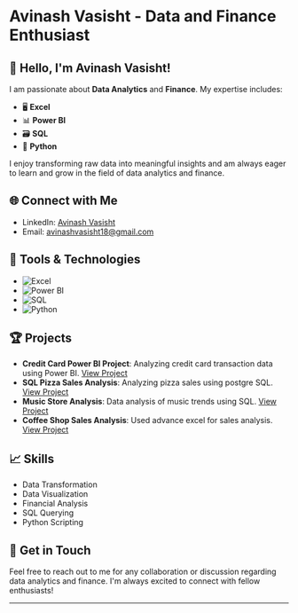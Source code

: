 # Avinash Vasisht - Data and Finance Enthusiast

<!--![Data Analytics](https://media.giphy.com/media/xT9IgzoKnwFNmISR8I/giphy.gif)  
![Finance](https://media.giphy.com/media/3ohhwfsW66s7d8aPhS/giphy.gif)-->

## 👋 Hello, I'm Avinash Vasisht!
I am passionate about **Data Analytics** and **Finance**. My expertise includes:

- 🖥️ **Excel**
- 📊 **Power BI**
- 🗃️ **SQL**
- 🐍 **Python**

I enjoy transforming raw data into meaningful insights and am always eager to learn and grow in the field of data analytics and finance.

## 🌐 Connect with Me
- LinkedIn: [Avinash Vasisht](https://www.linkedin.com/in/avinashvasisht)
- Email: [avinashvasisht18@gmail.com](mailto:avinashvasisht18@gmail.com)

## 🔧 Tools & Technologies
- ![Excel](https://img.icons8.com/color/48/000000/microsoft-excel-2019.png)
- ![Power BI](https://img.icons8.com/color/48/000000/power-bi.png)
- ![SQL](https://img.icons8.com/color/48/000000/sql.png)
- ![Python](https://img.icons8.com/color/48/000000/python.png)

## 🏆 Projects
- **Credit Card Power BI Project**: Analyzing credit card transaction data using Power BI. [View Project](https://github.com/avinashvasishtgmail/Credit_card_powerbi_project)
- **SQL Pizza Sales Analysis**: Analyzing pizza sales using postgre SQL. [View Project](https://github.com/avinashvasishtgmail/SQL_pizza_sales_analysis)
- **Music Store Analysis**: Data analysis of music trends using SQL. [View Project](https://github.com/avinashvasishtgmail/Music_store_analysis)
- **Coffee Shop Sales Analysis**: Used advance excel for sales analysis. [View Project](https://github.com/avinashvasishtgmail/Coffee_shop_sales_analysis)  

## 📈 Skills
- Data Transformation
- Data Visualization
- Financial Analysis
- SQL Querying
- Python Scripting

## 📩 Get in Touch
Feel free to reach out to me for any collaboration or discussion regarding data analytics and finance. I'm always excited to connect with fellow enthusiasts!

---

<!--![GitHub Profile Views](https://komarev.com/ghpvc/?username=avinashvasisht)-->


